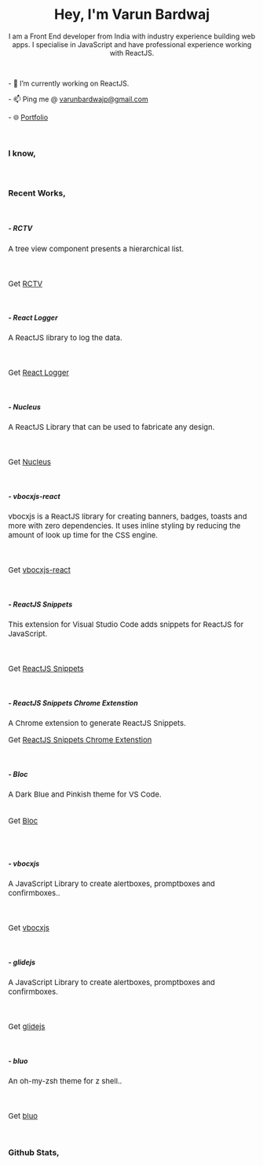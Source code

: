 <h1 align="center">
    Hey, I'm Varun Bardwaj
</h1>
<p align="center">
    I am a Front End developer from India with industry experience building web apps. I specialise in JavaScript and have professional experience working with ReactJS.
</p><br />
</p>
<p> - 🔭 I’m currently working on ReactJS.</p>
<!-- <p> - 👨‍💻 I’m currently developing <a target="_blank" href="https://demo.react-logger.bardwaj.me">React Logger</a>.</p> -->
<p> - 📫 Ping me @ <a target="_blank" href="mailto:varunbardwajp@gmail.com">varunbardwajp@gmail.com</a></p>
<p> - 🌐 <a href="https://varunbardwaj.pages.dev" target="_blank">Portfolio</a></p><br />
<h3 align="left">I know,</h3>
<div style="display: flex; flex-direction: row; flex-wrap: wrap">
<img style="margin-right: 5px; margin-top: 5px" src="https://img.shields.io/badge/React-20232A?style=for-the-badge&logo=react&logoColor=61DAFB" alt="" />
<img style="margin-right: 5px; margin-top: 5px" src="https://img.shields.io/badge/Typescript-007ACC?style=for-the-badge&logo=Typescript&logoColor=white" alt="" />
<img style="margin-right: 5px; margin-top: 5px" src="https://img.shields.io/badge/JavaScript-EFD81D?style=for-the-badge&logo=Javascript&logoColor=black" alt="" />
</div>
<br />
<h3 align="left">Recent Works,</h3><br />

<h5>- RCTV</h5>
<p style="font-size: 15px">A tree view component presents a hierarchical list.</p>
<div style="display: flex; flex-direction: row; flex-wrap: wrap">
    <img style="margin-right: 5px; margin-top: 5px" src="https://img.shields.io/npm/v/rc-tree-view?style=for-the-badge" alt="" />
    <img style="margin-right: 5px; margin-top: 5px" src="https://img.shields.io/npm/dt/rc-tree-view?style=for-the-badge" alt="" />
    <img style="margin-right: 5px; margin-top: 5px" src="https://img.shields.io/npm/l/rc-tree-view?style=for-the-badge" alt="" />
</div><br />
<p style="font-size: 15px">Get <a href="https://www.npmjs.com/package/rc-tree-view" target="_blank">RCTV</a></p><br />

<h5>- React Logger</h5>
<p style="font-size: 15px">A ReactJS library to log the data.</p>
<div style="display: flex; flex-direction: row; flex-wrap: wrap">
    <img style="margin-right: 5px; margin-top: 5px" src="https://img.shields.io/npm/v/react-logger-js?style=for-the-badge" alt="" />
    <img style="margin-right: 5px; margin-top: 5px" src="https://img.shields.io/npm/dt/react-logger-js?style=for-the-badge" alt="" />
    <img style="margin-right: 5px; margin-top: 5px" src="https://img.shields.io/npm/l/react-logger-js?style=for-the-badge" alt="" />
</div><br />
<p style="font-size: 15px">Get <a href="https://www.npmjs.com/package/react-logger-js" target="_blank">React Logger</a></p><br />

<h5>- Nucleus</h5>
<p style="font-size: 15px">A ReactJS Library that can be used to fabricate any design.</p>
<div style="display: flex; flex-direction: row; flex-wrap: wrap">
    <img style="margin-right: 5px; margin-top: 5px" src="https://img.shields.io/npm/v/react-nucleus-js?style=for-the-badge" alt="" />
    <img style="margin-right: 5px; margin-top: 5px" src="https://img.shields.io/npm/dt/react-nucleus-js?style=for-the-badge" alt="" />
    <img style="margin-right: 5px; margin-top: 5px" src="https://img.shields.io/npm/l/react-nucleus-js?style=for-the-badge" alt="" />
</div><br />
<p style="font-size: 15px">Get <a href="https://www.npmjs.com/package/react-nucleus-js" target="_blank">Nucleus</a></p><br />

<h5>- vbocxjs-react</h5>
<p style="font-size: 15px">vbocxjs is a ReactJS library for creating banners, badges, toasts and more with zero dependencies. It uses inline styling by reducing the amount of look up time for the CSS engine.</p>
<div style="display: flex; flex-direction: row; flex-wrap: wrap">
    <img style="margin-right: 5px; margin-top: 5px" src="https://img.shields.io/npm/v/vbocxjs?style=for-the-badge" alt="" />
    <img style="margin-right: 5px; margin-top: 5px" src="https://img.shields.io/npm/dt/vbocxjs?style=for-the-badge" alt="" />
    <img style="margin-right: 5px; margin-top: 5px" src="https://img.shields.io/npm/l/vbocxjs?style=for-the-badge" alt="" />
</div><br />
<p style="font-size: 15px">Get <a href="https://www.npmjs.com/package/vbocxjs" target="_blank">vbocxjs-react</a></p><br />
<h5>- ReactJS 
Snippets</h5>
<p style="font-size: 15px">This extension for Visual Studio Code adds snippets for ReactJS for JavaScript.</p>
<div style="display: flex; flex-direction: row; flex-wrap: wrap">
<img style="margin-right: 5px; margin-top: 5px" src="https://vsmarketplacebadge.apphb.com/version-short/VarunBardwaj.reactjssnippets.svg?style=for-the-badge" alt="" />
<img style="margin-right: 5px; margin-top: 5px" src="https://vsmarketplacebadge.apphb.com/downloads-short/VarunBardwaj.reactjssnippets.svg?style=for-the-badge" alt="" />
<img style="margin-right: 5px; margin-top: 5px" src="https://vsmarketplacebadge.apphb.com/installs-short/VarunBardwaj.reactjssnippets.svg?style=for-the-badge" alt="" />
<img style="margin-right: 5px; margin-top: 5px" src="https://vsmarketplacebadge.apphb.com/trending-monthly/VarunBardwaj.reactjssnippets.svg?style=for-the-badge" alt="" />
</div><br />
<p style="font-size: 15px">Get <a href="https://marketplace.visualstudio.com/items?itemName=VarunBardwaj.reactjssnippets" target="_blank">ReactJS Snippets</a></p><br />
<h5>- ReactJS Snippets Chrome Extenstion</h5>
<p style="font-size: 15px">A Chrome extension to generate ReactJS Snippets.</p>
<p style="font-size: 15px">Get <a href="https://chrome.google.com/webstore/detail/reactjs-snippets/epoagfnkaebeghlfdcdhdgifidjdabif" target="_blank">ReactJS Snippets Chrome Extenstion</a></p><br />
<h5>- Bloc</h5>
<p style="font-size: 15px">A Dark Blue and Pinkish theme for VS Code.</p>
<div style="display: flex; flex-direction: row; flex-wrap: wrap">
<img style="margin-right: 5px; margin-top: 5px" src="https://vsmarketplacebadge.apphb.com/version-short/VarunBardwaj.bloc.svg?style=for-the-badge" alt="" />
<img style="margin-right: 5px; margin-top: 5px" src="https://vsmarketplacebadge.apphb.com/downloads-short/VarunBardwaj.bloc.svg?style=for-the-badge" alt="" />
<img style="margin-right: 5px; margin-top: 5px" src="https://vsmarketplacebadge.apphb.com/installs/VarunBardwaj.bloc.svg?style=for-the-badge" alt="" />
<img style="margin-right: 5px; margin-top: 5px" src="https://vsmarketplacebadge.apphb.com/trending-monthly/VarunBardwaj.bloc.svg?style=for-the-badge" alt="" />
</div>
<p style="font-size: 15px">Get <a href="https://marketplace.visualstudio.com/items?itemName=VarunBardwaj.bloc" target="_blank">Bloc</a></p><br />
<br />

<h5>- vbocxjs</h5>
<p style="font-size: 15px">A JavaScript Library to create alertboxes, promptboxes and confirmboxes..</p>
<div style="display: flex; flex-direction: row; flex-wrap: wrap">
    <img style="margin-right: 5px; margin-top: 5px" src="https://img.shields.io/npm/v/vbocxjs.lib?style=for-the-badge" alt="" />
    <img style="margin-right: 5px; margin-top: 5px" src="https://img.shields.io/npm/dt/vbocxjs.lib?style=for-the-badge" alt="" />
    <img style="margin-right: 5px; margin-top: 5px" src="https://img.shields.io/npm/l/vbocxjs.lib?style=for-the-badge" alt="" />
</div><br />
<p style="font-size: 15px">Get <a href="https://www.npmjs.com/package/vbocxjs.lib" target="_blank">vbocxjs</a></p><br />

<h5>- glidejs</h5>
<p style="font-size: 15px">A JavaScript Library to create alertboxes, promptboxes and confirmboxes.</p>
<div style="display: flex; flex-direction: row; flex-wrap: wrap">
    <img style="margin-right: 5px; margin-top: 5px" src="https://img.shields.io/npm/v/glidejs.lib?style=for-the-badge" alt="" />
    <img style="margin-right: 5px; margin-top: 5px" src="https://img.shields.io/npm/dt/glidejs.lib?style=for-the-badge" alt="" />
    <img style="margin-right: 5px; margin-top: 5px" src="https://img.shields.io/npm/l/glidejs.lib?style=for-the-badge" alt="" />
</div><br />
<p style="font-size: 15px">Get <a href="https://www.npmjs.com/package/glidejs.lib" target="_blank">glidejs</a></p><br />

<h5>- bluo</h5>
<p style="font-size: 15px">An oh-my-zsh theme for z shell..</p>
<div style="display: flex; flex-direction: row; flex-wrap: wrap">
    <img style="margin-right: 5px; margin-top: 5px" src="https://img.shields.io/npm/v/bluo-zsh-theme?style=for-the-badge" alt="" />
    <img style="margin-right: 5px; margin-top: 5px" src="https://img.shields.io/npm/dt/bluo-zsh-theme?style=for-the-badge" alt="" />
    <img style="margin-right: 5px; margin-top: 5px" src="https://img.shields.io/npm/l/bluo-zsh-theme?style=for-the-badge" alt="" />
</div><br />
<p style="font-size: 15px">Get <a href="https://bluo.bardwaj.me/" target="_blank">bluo</a></p><br />

<h3 align="left">Github Stats,</h3><br />
<img src="https://github-readme-stats.vercel.app/api/top-langs/?username=varunpbardwaj&langs_count=8" alt="">
<br /><br />
